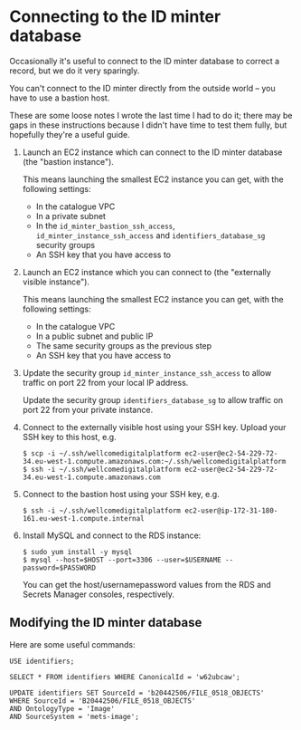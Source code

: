 # Connecting to the ID minter database

Occasionally it's useful to connect to the ID minter database to correct a record, but we do it very sparingly.

You can't connect to the ID minter directly from the outside world – you have to use a bastion host.

These are some loose notes I wrote the last time I had to do it; there may be gaps in these instructions because I didn't have time to test them fully, but hopefully they're a useful guide.

1.  Launch an EC2 instance which can connect to the ID minter database (the "bastion instance").

    This means launching the smallest EC2 instance you can get, with the following settings:

    -   In the catalogue VPC
    -   In a private subnet
    -   In the `id_minter_bastion_ssh_access`, `id_minter_instance_ssh_access` and `identifiers_database_sg` security groups
    -   An SSH key that you have access to

2.  Launch an EC2 instance which you can connect to (the "externally visible instance").

    This means launching the smallest EC2 instance you can get, with the following settings:

    -   In the catalogue VPC
    -   In a public subnet and public IP
    -   The same security groups as the previous step
    -   An SSH key that you have access to

3.  Update the security group `id_minter_instance_ssh_access` to allow traffic on port 22 from your local IP address.

    Update the security group `identifiers_database_sg` to allow traffic on port 22 from your private instance.

4.  Connect to the externally visible host using your SSH key.
    Upload your SSH key to this host, e.g.

    ```console
    $ scp -i ~/.ssh/wellcomedigitalplatform ec2-user@ec2-54-229-72-34.eu-west-1.compute.amazonaws.com:~/.ssh/wellcomedigitalplatform
    $ ssh -i ~/.ssh/wellcomedigitalplatform ec2-user@ec2-54-229-72-34.eu-west-1.compute.amazonaws.com
    ```

5.  Connect to the bastion host using your SSH key, e.g.

    ```console
    $ ssh -i ~/.ssh/wellcomedigitalplatform ec2-user@ip-172-31-180-161.eu-west-1.compute.internal
    ```

6.  Install MySQL and connect to the RDS instance:

    ```console
    $ sudo yum install -y mysql
    $ mysql --host=$HOST --port=3306 --user=$USERNAME --password=$PASSWORD
    ```

    You can get the host/usernamepassword values from the RDS and Secrets Manager consoles, respectively.

## Modifying the ID minter database

Here are some useful commands:

```mysql
USE identifiers;

SELECT * FROM identifiers WHERE CanonicalId = 'w62ubcaw';

UPDATE identifiers SET SourceId = 'b20442506/FILE_0518_OBJECTS'
WHERE SourceId = 'B20442506/FILE_0518_OBJECTS'
AND OntologyType = 'Image'
AND SourceSystem = 'mets-image';
```
